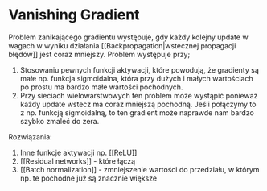 # Vanishing Gradient

Problem zanikającego gradientu występuje, gdy każdy kolejny update w wagach w wyniku działania [[Backpropagation|wstecznej propagacji błędów]] jest coraz mniejszy. Problem występuje przy;

1. Stosowaniu pewnych funkcji aktywacji, które powodują, że gradienty są małe np. funkcja sigmoidalna, która przy dużych i małych wartościach po prostu ma bardzo małe wartości pochodnych. 
2. Przy sieciach wielowarstwowych ten problem może wystąpić ponieważ każdy update wstecz ma coraz mniejszą pochodną. Jeśli połączymy to z np. funkcją sigmoidalną, to ten gradient może naprawde nam bardzo szybko zmaleć do zera.

Rozwiązania:

1. Inne funkcje aktywacji np. [[ReLU]]
2. [[Residual networks]] - które łączą 
3. [[Batch normalization]] - zmniejszenie wartości do przedziału, w którym np. te pochodne już są znacznie większe 